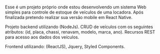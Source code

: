 Esse é um projeto próprio onde estou desenvolvendo um sistema Web simples para controle de estoque de veículos de uma locadora. Após finalizada pretendo realizar sua versão mobile em React Native.


Projeto backend utilizando (NodeJs).
CRUD de veículos com os seguintes atributos: (id, placa, chassi, renavam, modelo, marca, ano).
Recursos REST para acesso aos dados dos veículos.

Frontend utilizando: (ReactJS),
Jquery,
Styled Components.
